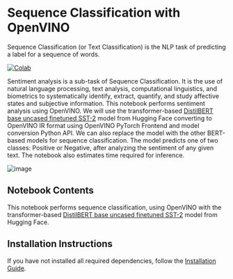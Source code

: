 # Sequence Classification with OpenVINO
Sequence Classification (or Text Classification) is the NLP task of predicting a label for a sequence of words.

[![Colab](https://colab.research.google.com/assets/colab-badge.svg)](https://colab.research.google.com/github/openvinotoolkit/openvino_notebooks/blob/main/notebooks/229-distilbert-sequence-classification/229-distilbert-sequence-classification.ipynb)

Sentiment analysis is a sub-task of Sequence Classification. It is the use of natural language processing, text analysis, computational linguistics, and biometrics to systematically identify, extract, quantify, and study affective states and subjective information. This notebook performs sentiment analysis using OpenVINO. We will use the transformer-based [DistilBERT base uncased finetuned SST-2](https://huggingface.co/distilbert-base-uncased-finetuned-sst-2-english) model from Hugging Face converting to OpenVINO IR format using OpenVINO PyTorch Frontend and model conversion Python API. We can also replace the model with the other BERT-based models for sequence classification. The model predicts one of two classes: Positive or Negative, after analyzing the sentiment of any given text. The notebook also estimates time required for inference.

![image](https://user-images.githubusercontent.com/95271966/206130638-d9847414-357a-4c79-9ca7-76f4ae5a6d7f.png)

## Notebook Contents
This notebook performs sequence classification, using OpenVINO with the transformer-based [DistilBERT base uncased finetuned SST-2](https://huggingface.co/distilbert-base-uncased-finetuned-sst-2-english) model from Hugging Face. 


## Installation Instructions

If you have not installed all required dependencies, follow the [Installation Guide](../../README.md).
